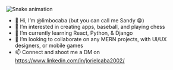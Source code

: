 ![Snake animation](https://github.com/limbocaba/limbocaba/blob/output/github-contribution-grid-snake.svg)

- 👋 Hi, I’m @limbocaba (but you can call me Sandy 😁)
- 👀 I’m interested in creating apps, baseball, and playing chess
- 🌱 I’m currently learning React, Python, & Django
- 💞️ I’m looking to collaborate on any MERN projects, with UI/UX designers, or mobile games
- 📫 Connect and shoot me a DM on https://www.linkedin.com/in/jorielcaba2002/

<!---
limbocaba/limbocaba is a ✨ special ✨ repository because its `README.md` (this file) appears on your GitHub profile.
You can click the Preview link to take a look at your changes.
--->

